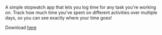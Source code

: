 A simple stopwatch app that lets you log time for any task you're working on. 
Track how much time you've spent on different activities over multiple days, so you can see exactly where your time goes!

Download [here](https://github.com/MrNOQB/Stopwatch_logger/releases)
